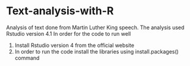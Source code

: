# Text-analysis-with-R
Analysis of text done from Martin Luther King speech.
The analysis used Rstudio version 4.1
In order for the code to run well
 1. Install Rstudio version 4 from the official website
 2. In order to run the code install the libraries using install.packages() command
